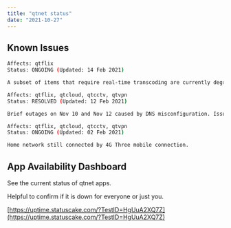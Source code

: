 ```yaml
---
title: "qtnet status"
date: "2021-10-27"
---
```

## Known Issues

```bash
Affects: qtflix
Status: ONGOING (Updated: 14 Feb 2021)

A subset of items that require real-time transcoding are currently degraded and buffering.
```

```bash
Affects: qtflix, qtcloud, qtcctv, qtvpn
Status: RESOLVED (Updated: 12 Feb 2021)

Brief outages on Nov 10 and Nov 12 caused by DNS misconfiguration. Issue has been identified and resolved.
```

```bash
Affects: qtflix, qtcloud, qtcctv, qtvpn
Status: ONGOING (Updated: 02 Feb 2021)

Home network still connected by 4G Three mobile connection.
```


## App Availability Dashboard

See the current status of qtnet apps.

Helpful to confirm if it is down for everyone or just you.

[https://uptime.statuscake.com/?TestID=HgUuA2XQ7Z](https://uptime.statuscake.com/?TestID=HgUuA2XQ7Z)